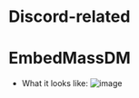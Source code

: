 # Discord-related

# EmbedMassDM
* What it looks like: 
 ![image](https://user-images.githubusercontent.com/74454528/131224887-fbbd9876-176a-480d-95f9-334e93b1521b.png)
